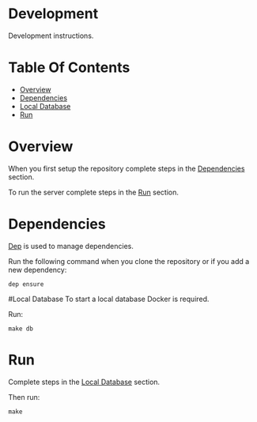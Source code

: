 # Development
Development instructions.

# Table Of Contents
- [Overview](#overview)
- [Dependencies](#dependencies)
- [Local Database](#local-database)
- [Run](#run)

# Overview
When you first setup the repository complete steps in the
[Dependencies](#dependencies) section.

To run the server complete steps in the [Run](#run) section.

# Dependencies
[Dep](https://golang.github.io/dep/) is used to manage dependencies.  

Run the following command when you clone the repository or if you add a 
new dependency:

```
dep ensure
```

#Local Database
To start a local database Docker is required.

Run:

```
make db
```

# Run
Complete steps in the [Local Database](#local-database) section.

Then run:

```
make
```
